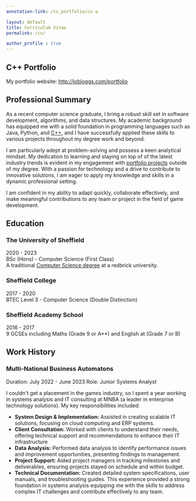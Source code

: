 ```yaml
---
annotation-link: /cs_portfolio/cv-a

layout: default
title: Curriculum Vitae
permalink: /cv/

author_profile : true
---
```


## C++ Portfolio
My portfolio website: <a href="https://sumo-digital-academy.github.io/cs_portfolio">http://jobloggs.com/portfolio</a>

## Professional Summary
As a recent computer science graduate, I bring a robust skill set in software development, algorithms, and data structures. My academic background has equipped me with a solid foundation in programming languages such as Java, Python, and <a href="https://sumo-digital-academy.github.io/cs_portfolio">C++</a>, and I have successfully applied these skills to various projects throughout my degree work and beyond. 

I am particularly adept at problem-solving and possess a keen analytical mindset. My dedication to learning and staying on top of of the latest industry trends is evident in my engagement with <a href="https://sumo-digital-academy.github.io/cs_portfolio">portfolio projects</a> outside of my degree. With a passion for technology and a drive to contribute to innovative solutions, I am eager to apply my knowledge and skills in a dynamic professional setting. 

I am confident in my ability to adapt quickly, collaborate effectively, and make meaningful contributions to any team or project in the field of game development.

## Education
### The University of Sheffield
2020 - 2023  
BSc (Hons) - Computer Science (First Class)
<br>
A traditional <a href="https://sumo-digital-academy.github.io/cs_portfolio/course">Computer Science degree</a> at a redbrick university.  

### Sheffield College
2017 - 2020  
BTEC Level 3 - Computer Science (Double Distinction)

### Sheffield Academy School
2016 - 2017  
9 GCSEs including Maths (Grade 9 or A**) and English at (Grade 7 or B)

## Work History
### Multi-National Business Automatons
Duration: July 2022 - June 2023
Role: Junior Systems Analyst

I couldn't get a placement in the games industry, so I spent a year working in systems analysis and IT consulting at MNBA (a leader in enterprise technology solutions).
My key responsibilities included:
- **System Design & Implementation:** Assisted in creating scalable IT solutions, focusing on cloud computing and ERP systems.
- **Client Consultation:** Worked with clients to understand their needs, offering technical support and recommendations to enhance their IT infrastructure
- **Data Analysis:** Performed data analysis to identify performance issues and improvement opportunities, presenting findings to management.
- **Project Support:** Aided project managers in tracking milestones and deliverables, ensuring projects stayed on schedule and within budget.
- **Technical Documentation:** Created detailed system specifications, user manuals, and troubleshooting guides.
This experience provided a strong foundation in systems analysis equipping me with the skills to address complex IT challenges and contribute effectively to any team.

